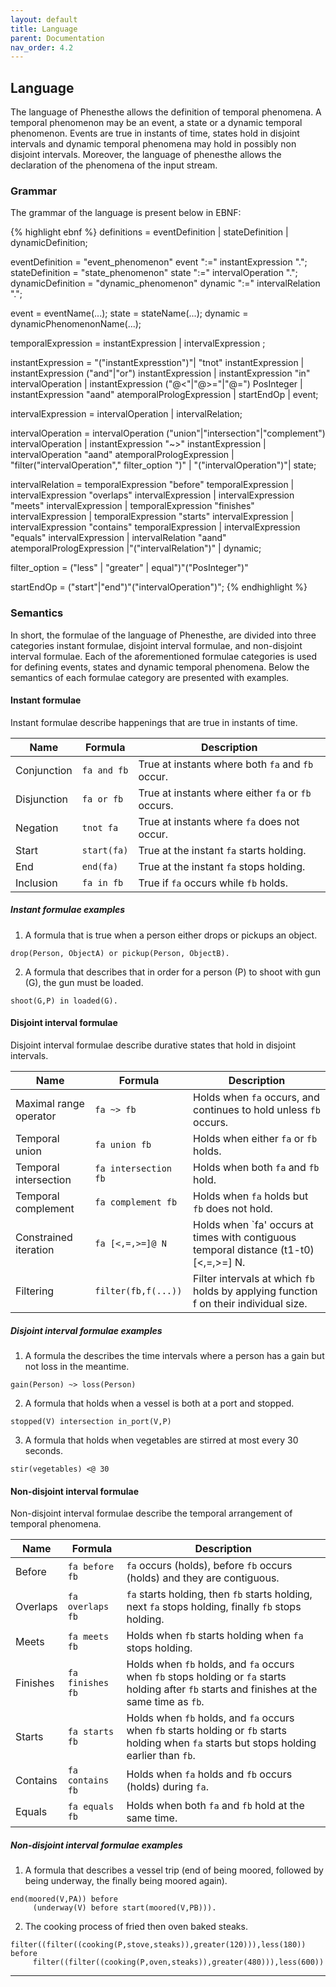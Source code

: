 ```yaml
---
layout: default
title: Language
parent: Documentation
nav_order: 4.2 
---
```


## Language
The language of Phenesthe allows the definition of temporal phenomena. A temporal phenomenon may be an event, a state or a dynamic temporal phenomenon. Events are true in instants of time, states hold in disjoint intervals and dynamic temporal phenomena may hold in possibly non disjoint intervals.
Moreover, the language of phenesthe allows the declaration of the phenomena of the input stream.

### Grammar
The grammar of the language is present below in EBNF:

{% highlight ebnf %}
definitions = eventDefinition | stateDefinition | dynamicDefinition;

eventDefinition = "event_phenomenon" event ":=" instantExpression ".";
stateDefinition = "state_phenomenon" state ":=" intervalOperation ".";
dynamicDefinition = "dynamic_phenomenon" dynamic ":=" intervalRelation ".";

event = eventName(...);
state = stateName(...);
dynamic = dynamicPhenomenonName(...);

temporalExpression = instantExpression | intervalExpression ;

instantExpression = "("instantExpresstion")"| "tnot" instantExpression
                    | instantExpression ("and"|"or") instantExpression
                    | instantExpression "in" intervalOperation
                    | instantExpression ("@<"|"@>="|"@=") PosInteger
                    | instantExpression "aand" atemporalPrologExpression
                    | startEndOp | event; 

intervalExpression = intervalOperation | intervalRelation;

intervalOperation = intervalOperation ("union"|"intersection"|"complement") intervalOperation 
                    | instantExpression "~>" instantExpression 
                    | intervalOperation "aand" atemporalPrologExpression
                    | "filter("intervalOperation"," filter_option ")"
                    | "("intervalOperation")"| state; 

intervalRelation = temporalExpression "before" temporalExpression
                   | intervalExpression "overlaps" intervalExpression
                   | intervalExpression "meets" intervalExpression
                   | temporalExpression "finishes" intervalExpression
                   | temporalExpression "starts" intervalExpression
                   | intervalExpression "contains" temporalExpression 
                   | intervalExpression "equals" intervalExpression
                   | intervalRelation "aand" atemporalPrologExpression
                   |"("intervalRelation")" | dynamic;

filter_option = ("less" | "greater" | equal")"("PosInteger")"
                   
startEndOp = ("start"|"end")"("intervalOperation")";
{% endhighlight %}


### Semantics
In short, the formulae of the language of Phenesthe, are divided into three categories instant formulae, disjoint interval formulae, and non-disjoint interval formulae. Each of the aforementioned formulae categories is used for defining events, states and dynamic temporal phenomena.  Below the semantics of each formulae category are presented with examples.

#### Instant formulae
Instant formulae describe happenings that are true in instants of time.

| Name | Formula | Description  |
|---|---|---|
| Conjunction | `fa and fb`  | True at instants where both `fa` and `fb` occur. |
| Disjunction | `fa or fb`  |  True at instants where either `fa` or `fb` occurs. |
| Negation    | `tnot fa` | True at instants where `fa` does not occur.|
| Start |   `start(fa)` | True at the instant `fa` starts holding. |
| End |   `end(fa)` | True at the instant `fa` stops holding. |       
| Inclusion | `fa in fb` | True if `fa` occurs while `fb` holds. |

##### Instant formulae examples
1. A formula that is true when a person either drops or pickups an object. 
```
drop(Person, ObjectA) or pickup(Person, ObjectB).
```

2. A formula that describes that in order for a person (P) to shoot with gun (G), the gun must be loaded.
```
shoot(G,P) in loaded(G).
```

#### Disjoint interval formulae
Disjoint interval formulae describe durative states that hold in disjoint intervals.

| Name | Formula | Description  |
|---|---|---|
| Maximal range operator | `fa ~> fb`  | Holds when `fa` occurs, and continues to hold unless `fb` occurs. |
| Temporal union | `fa union fb`  |  Holds when either `fa` or `fb` holds. |
| Temporal intersection | `fa intersection fb` | Holds when both `fa` and `fb` hold.|
| Temporal complement |   `fa complement fb` | Holds when `fa` holds but `fb` does not hold. |
| Constrained iteration |   `fa [<,=,>=]@ N` | Holds when `fa' occurs at times with contiguous temporal distance (t1-t0) [<,=,>=] N. |       
| Filtering | `filter(fb,f(...))` | Filter intervals at which `fb` holds by applying function f on their individual size. |

##### Disjoint interval formulae examples
1. A formula the describes the time intervals where a person has a gain but not loss in the meantime.
```
gain(Person) ~> loss(Person)
```

2. A formula that holds when a vessel is both at a port and stopped.
```
stopped(V) intersection in_port(V,P)
```

3. A formula that holds when vegetables are stirred at most every 30 seconds.
```
stir(vegetables) <@ 30
```


#### Non-disjoint interval formulae
Non-disjoint interval formulae describe the temporal arrangement of temporal phenomena.

| Name | Formula | Description  |
|---|---|---|
| Before | `fa before fb`  | `fa` occurs (holds), before `fb` occurs (holds) and they are contiguous. |
| Overlaps | `fa overlaps fb`  |  `fa` starts holding, then `fb` starts holding, next `fa` stops holding, finally `fb` stops holding. |
| Meets | `fa meets fb` | Holds when `fb` starts holding when `fa` stops holding.|
| Finishes |   `fa finishes fb` | Holds when `fb` holds, and `fa` occurs when `fb` stops holding or `fa` starts holding after `fb` starts and finishes at the same time as `fb`. |
| Starts |   `fa starts fb` | Holds when `fb` holds, and `fa` occurs when `fb` starts holding or `fb` starts holding when `fa` starts but stops holding earlier than `fb`.|       
| Contains | `fa contains fb` | Holds when `fa` holds and `fb` occurs (holds) during `fa`.| 
| Equals | `fa equals fb`| Holds when both `fa` and `fb` hold at the same time.|

##### Non-disjoint interval formulae examples
1.  A formula that describes a vessel trip (end of being moored, followed by being underway, the finally being moored again).
```
end(moored(V,PA)) before
     (underway(V) before start(moored(V,PB))).
```
2. The cooking process of fried then oven baked steaks.
```
filter((filter((cooking(P,stove,steaks)),greater(120))),less(180)) before
	 filter((filter((cooking(P,oven,steaks)),greater(480))),less(600))
```

---

